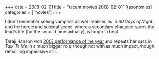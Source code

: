 +++
date = 2008-02-01
title = "recent movies 2008-02-01"
[taxonomies]
categories = ['movies']
+++

I don't remember seeing vampires as well-realised as in *30 Days of
Night*, and the heroic and suicidal scene, where a secondary character
saves the lead's life (for the second time actually), is tough to beat.

Taraji Hanson won [2007 performance of the year] and repeats her sass in
*Talk To Me* in a much bigger role, though not with as much impact,
though remaining impressive still.

  [2007 performance of the year]: @/2007-movie-review.md

